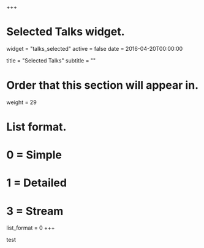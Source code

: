 +++
# Selected Talks widget.
widget = "talks_selected"
active = false
date = 2016-04-20T00:00:00

title = "Selected Talks"
subtitle = ""

# Order that this section will appear in.
weight = 29

# List format.
#   0 = Simple
#   1 = Detailed
#   3 = Stream
list_format = 0
+++

test